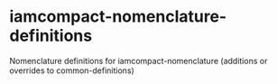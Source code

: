 # iamcompact-nomenclature-definitions
Nomenclature definitions for iamcompact-nomenclature (additions or overrides to common-definitions)
